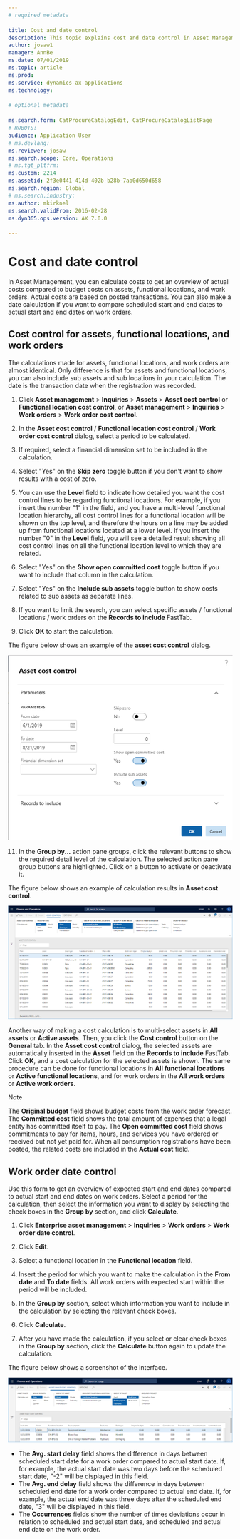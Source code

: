 ```yaml
---
# required metadata

title: Cost and date control
description: This topic explains cost and date control in Asset Management.
author: josaw1
manager: AnnBe
ms.date: 07/01/2019
ms.topic: article
ms.prod: 
ms.service: dynamics-ax-applications
ms.technology: 

# optional metadata

ms.search.form: CatProcureCatalogEdit, CatProcureCatalogListPage
# ROBOTS: 
audience: Application User
# ms.devlang: 
ms.reviewer: josaw
ms.search.scope: Core, Operations
# ms.tgt_pltfrm: 
ms.custom: 2214
ms.assetid: 2f3e0441-414d-402b-b28b-7ab0d650d658
ms.search.region: Global
# ms.search.industry: 
ms.author: mkirknel
ms.search.validFrom: 2016-02-28
ms.dyn365.ops.version: AX 7.0.0

---
```


# Cost and date control

In Asset Management, you can calculate costs to get an overview of actual costs compared to budget costs on assets, functional locations, and work orders. Actual costs are based on posted transactions. You can also make a date calculation if you want to compare scheduled start and end dates to actual start and end dates on work orders.

## Cost control for assets, functional locations, and work orders

The calculations made for assets, functional locations, and work orders are almost identical. Only difference is that for assets and functional locations, you can also include sub assets and sub locations in your calculation. The date is the transaction date when the registration was recorded.

1. Click **Asset management** > **Inquiries** > **Assets** > **Asset cost control** or **Functional location cost control**, or **Asset management** > **Inquiries** > **Work orders** > **Work order cost control**.

2. In the **Asset cost control** / **Functional location cost control** / **Work order cost control** dialog, select a period to be calculated.

3. If required, select a financial dimension set to be included in the calculation.

4. Select "Yes" on the **Skip zero** toggle button if you don't want to show results with a cost of zero.

5. You can use the **Level** field to indicate how detailed you want the cost control lines to be regarding functional locations. For example, if you insert the number "1" in the field, and you have a multi-level functional location hierarchy, all cost control lines for a functional location will be shown on the top level, and therefore the hours on a line may be added up from functional locations located at a lower level. If you insert the number "0" in the **Level** field, you will see a detailed result showing all cost control lines on all the functional location level to which they are related.

6. Select "Yes" on the **Show open committed cost** toggle button if you want to include that column in the calculation.

7. Select "Yes" on the **Include sub assets** toggle button to show costs related to sub assets as separate lines.

8. If you want to limit the search, you can select specific assets / functional locations / work orders on the **Records to include** FastTab.

9. Click **OK** to start the calculation.

The figure below shows an example of the **asset cost control** dialog.

![Figure 1](media/01-controlling-and-reporting.png)

11. In the **Group by...** action pane groups, click the relevant buttons to show the required detail level of the calculation. The selected action pane group buttons are highlighted. Click on a button to activate or deactivate it.

The figure below shows an example of calculation results in **Asset cost control**.

![Figure 2](media/02-controlling-and-reporting.png)

Another way of making a cost calculation is to multi-select assets in **All assets** or **Active assets**. Then, you click the **Cost control** button on the **General** tab. In the **Asset cost control** dialog, the selected assets are automatically inserted in the **Asset** field on the **Records to include** FastTab. Click **OK**, and a cost calculation for the selected assets is shown. The same procedure can be done for functional locations in **All functional locations** or **Active functional locations**, and for work orders in the **All work orders** or **Active work orders**.

>[!NOTE]
>The **Original budget** field shows budget costs from the work order forecast. The **Committed cost** field shows the total amount of expenses that a legal entity has committed itself to pay. The **Open committed cost** field shows commitments to pay for items, hours, and services you have ordered or received but not yet paid for. When all consumption registrations have been posted, the related costs are included in the **Actual cost** field.

## Work order date control

Use this form to get an overview of expected start and end dates compared to actual start and end dates on work orders. Select a period for the calculation, then select the information you want to display by selecting the check boxes in the **Group by** section, and click **Calculate**.

1. Click **Enterprise asset management** > **Inquiries** > **Work orders** > **Work order date control**.

2. Click **Edit**.

3. Select a functional location in the **Functional location** field.

4. Insert the period for which you want to make the calculation in the **From date** and **To date** fields. All work orders with expected start within the period will be included.

5. In the **Group by** section, select which information you want to include in the calculation by selecting the relevant check boxes.

6. Click **Calculate**.

7. After you have made the calculation, if you select or clear check boxes in the **Group by** section, click the **Calculate** button again to update the calculation.

The figure below shows a screenshot of the interface.

![Figure 5](media/05-controlling-and-reporting.png)

- The **Avg. start delay** field shows the difference in days between scheduled start date for a work order compared to actual start date. If, for example, the actual start date was two days before the scheduled start date, "-2" will be displayed in this field.  
- The **Avg. end delay** field shows the difference in days between scheduled end date for a work order compared to actual end date. If, for example, the actual end date was three days after the scheduled end date, "3" will be displayed in this field.  
- The **Occurrences** fields show the number of times deviations occur in relation to scheduled and actual start date, and scheduled and actual end date on the work order.

